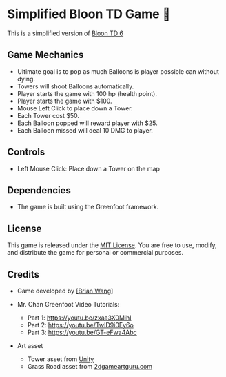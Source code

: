 # Simplified Bloon TD Game 🎈

This is a simplified version of [Bloon TD 6](https://ninjakiwi.com/Games/Mobile/Bloons-TD-6.html)

## Game Mechanics

- Ultimate goal is to pop as much Balloons is player possible can without dying.
- Towers will shoot Balloons automatically.
- Player starts the game with 100 hp (health point).
- Player starts the game with $100.
- Mouse Left Click to place down a Tower.
- Each Tower cost $50.
- Each Balloon popped will reward player with $25.
- Each Balloon missed will deal 10 DMG to player.


## Controls

- Left Mouse Click: Place down a Tower on the map

## Dependencies

- The game is built using the Greenfoot framework.

## License

This game is released under the [MIT License](https://github.com/yrdsb-peths/final-greenfoot-project-Peaperfish/blob/main/MIT%20License.md). You are free to use, modify, and distribute the game for personal or commercial purposes.

## Credits

- Game developed by [[Brian Wang]](https://github.com/Peaperfish)
- Mr. Chan Greenfoot Video Tutorials: 
  - Part 1: https://youtu.be/zxaa3X0MihI
  - Part 2: https://youtu.be/TwID9i0Ey6o
  - Part 3: https://youtu.be/GT-eFwa4Abc
 
- Art asset
  - Tower  asset from [Unity](https://assetstore.unity.com/packages/2d/environments/isometric-tower-defense-pack-183472)
  - Grass Road asset from [2dgameartguru.com](https://2dgameartguru.com/creating-seamless-2d-grass-tiles-in-vectors-using-inkscape/)




